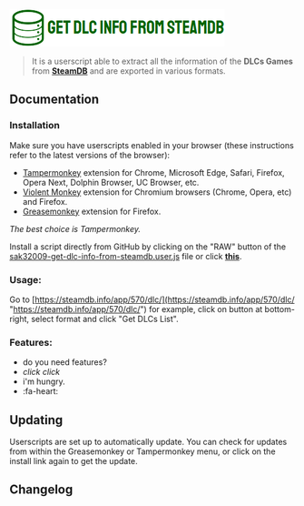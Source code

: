 [![Logo](./sak32009-get-dlc-info-from-steamdb-logo.png "Logo")](https://raw.githubusercontent.com/Sak32009/GetDLCInfoFromSteamDB/master/sak32009-get-dlc-info-from-steamdb-logo.png "Logo")

> It is a userscript able to extract all the information of the **DLCs Games** from **[SteamDB](https://steamdb.info "SteamDB")** and are exported in various formats.

## Documentation

### Installation

Make sure you have userscripts enabled in your browser (these instructions refer to the latest versions of the browser):

- [Tampermonkey](https://tampermonkey.net/?ext=dhdg "Tampermonkey") extension for Chrome, Microsoft Edge, Safari, Firefox, Opera Next, Dolphin Browser, UC Browser, etc.
- [Violent Monkey](https://violentmonkey.github.io/ "Violent Monkey") extension for Chromium browsers (Chrome, Opera, etc) and Firefox.
- [Greasemonkey](https://www.greasespot.net/ "Greasemonkey") extension for Firefox.

*The best choice is Tampermonkey.*

Install a script directly from GitHub by clicking on the "RAW" button of the [sak32009-get-dlc-info-from-steamdb.user.js](./sak32009-get-dlc-info-from-steamdb.user.js "sak32009-get-dlc-info-from-steamdb.user.js") file or click **[this](https://github.com/Sak32009/GetDLCInfoFromSteamDB/raw/master/sak32009-get-dlc-info-from-steamdb.user.js "this")**.

### Usage:

Go to [https://steamdb.info/app/570/dlc/](https://steamdb.info/app/570/dlc/ "https://steamdb.info/app/570/dlc/") for example, click on button at bottom-right, select format and click "Get DLCs List".

### Features:

- do you need features?
- *click* *click*
- i'm hungry.
- :fa-heart:

## Updating

Userscripts are set up to automatically update. You can check for updates from within the Greasemonkey or Tampermonkey menu, or click on the install link again to get the update.

## Changelog

